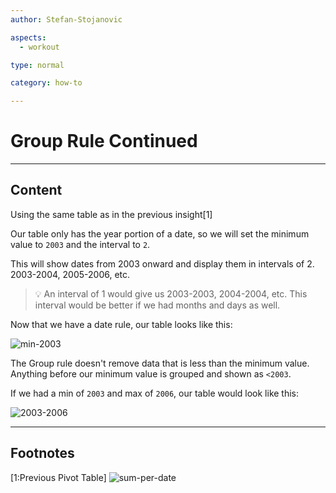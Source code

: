```yaml
---
author: Stefan-Stojanovic

aspects:
  - workout

type: normal

category: how-to

---
```


# Group Rule Continued

---
## Content

Using the same table as in the previous insight[1]

Our table only has the year portion of a date, so we will set the minimum value to `2003` and the interval to `2`.

This will show dates from 2003 onward and display them in intervals of 2. 2003-2004, 2005-2006, etc.

> 💡 An interval of 1 would give us 2003-2003, 2004-2004, etc. This interval would be better if we had months and days as well.

Now that we have a date rule, our table looks like this:

![min-2003](https://img.enkipro.com/7917b8de75c47aac16826e4d08bc0a75.png)

The Group rule doesn't remove data that is less than the minimum value. Anything before our minimum value is grouped and shown as `<2003`.

If we had a min of `2003` and max of `2006`, our table would look like this:

![2003-2006](https://img.enkipro.com/938c2deed83b650d0c38865259e90e74.png)

---
## Footnotes

[1:Previous Pivot Table]
![sum-per-date](https://img.enkipro.com/24a1beda6708662699c2d33f68312a66.png)